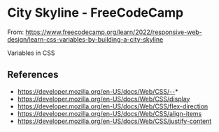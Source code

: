 # City Skyline - FreeCodeCamp

From: https://www.freecodecamp.org/learn/2022/responsive-web-design/learn-css-variables-by-building-a-city-skyline

Variables in CSS

## References

- https://developer.mozilla.org/en-US/docs/Web/CSS/--*
- https://developer.mozilla.org/en-US/docs/Web/CSS/display
- https://developer.mozilla.org/en-US/docs/Web/CSS/flex-direction
- https://developer.mozilla.org/en-US/docs/Web/CSS/align-items
- https://developer.mozilla.org/en-US/docs/Web/CSS/justify-content
